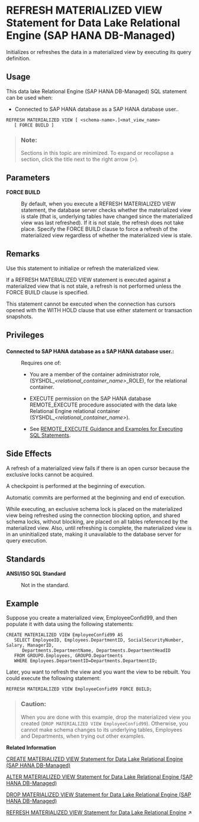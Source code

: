 <!-- loio817277ba6ce21014a14fa76ab2f0e6e1 -->

# REFRESH MATERIALIZED VIEW Statement for Data Lake Relational Engine \(SAP HANA DB-Managed\)

Initializes or refreshes the data in a materialized view by executing its query definition.



## Usage

This data lake Relational Engine \(SAP HANA DB-Managed\) SQL statement can be used when:

-   Connected to SAP HANA database as a SAP HANA database user..



```
REFRESH MATERIALIZED VIEW [ <schema-name>.]<mat_view_name>
   [ FORCE BUILD ]
```



> ### Note:  
> Sections in this topic are minimized. To expand or recollapse a section, click the title next to the right arrow \(*\>*\).



<a name="loio817277ba6ce21014a14fa76ab2f0e6e1__section_itj_mqw_brb"/>

## Parameters


<dl class="glossary">
<dt><b>

FORCE BUILD

</b></dt>
<dd>

By default, when you execute a REFRESH MATERIALIZED VIEW statement, the database server checks whether the materialized view is stale \(that is, underlying tables have changed since the materialized view was last refreshed\). If it is not stale, the refresh does not take place. Specify the FORCE BUILD clause to force a refresh of the materialized view regardless of whether the materialized view is stale.



</dd>
</dl>



<a name="loio817277ba6ce21014a14fa76ab2f0e6e1__section_lrx_mqw_brb"/>

## Remarks

Use this statement to initialize or refresh the materialized view.

If a REFRESH MATERIALIZED VIEW statement is executed against a materialized view that is not stale, a refresh is not performed unless the FORCE BUILD clause is specified.

This statement cannot be executed when the connection has cursors opened with the WITH HOLD clause that use either statement or transaction snapshots.



<a name="loio817277ba6ce21014a14fa76ab2f0e6e1__section_vtd_ffy_wwb"/>

## Privileges



### 


<dl>
<dt><b>

Connected to SAP HANA database as a SAP HANA database user.:

</b></dt>
<dd>

Requires one of:

-   You are a member of the container administrator role, \(SYSHDL\_*<relational\_container\_name\>*\_ROLE\), for the relational container.
-   EXECUTE permission on the SAP HANA database REMOTE\_EXECUTE procedure associated with the data lake Relational Engine relational container \(SYSHDL\_*<relational\_container\_name\>*\).

-   See [REMOTE\_EXECUTE Guidance and Examples for Executing SQL Statements](remote-execute-guidance-and-examples-for-executing-sql-statements-fd99ac0.md).




</dd>
</dl>



<a name="loio817277ba6ce21014a14fa76ab2f0e6e1__section_hsm_pqw_brb"/>

## Side Effects

A refresh of a materialized view fails if there is an open cursor because the exclusive locks cannot be acquired.

A checkpoint is performed at the beginning of execution.

Automatic commits are performed at the beginning and end of execution.

While executing, an exclusive schema lock is placed on the materialized view being refreshed using the connection blocking option, and shared schema locks, without blocking, are placed on all tables referenced by the materialized view. Also, until refreshing is complete, the materialized view is in an uninitialized state, making it unavailable to the database server for query execution.



<a name="loio817277ba6ce21014a14fa76ab2f0e6e1__section_tcc_qqw_brb"/>

## Standards


<dl>
<dt><b>

ANSI/ISO SQL Standard

</b></dt>
<dd>

Not in the standard.



</dd>
</dl>



## Example

Suppose you create a materialized view, EmployeeConfid99, and then populate it with data using the following statements:

```
CREATE MATERIALIZED VIEW EmployeeConfid99 AS
   SELECT EmployeeID, Employees.DepartmentID, SocialSecurityNumber, Salary, ManagerID,
      Departments.DepartmentName, Departments.DepartmentHeadID
   FROM GROUPO.Employees, GROUPO.Departments
   WHERE Employees.DepartmentID=Departments.DepartmentID;
```

Later, you want to refresh the view and you want the view to be rebuilt. You could execute the following statement:

```
REFRESH MATERIALIZED VIEW EmployeeConfid99 FORCE BUILD;
```

> ### Caution:  
> When you are done with this example, drop the materialized view you created \(`DROP MATERIALIZED VIEW EmployeeConfid99`\). Otherwise, you cannot make schema changes to its underlying tables, Employees and Departments, when trying out other examples.

**Related Information**  


[CREATE MATERIALIZED VIEW Statement for Data Lake Relational Engine \(SAP HANA DB-Managed\)](create-materialized-view-statement-for-data-lake-relational-engine-sap-hana-db-managed-816c0ee.md "Creates a materialized view.")

[ALTER MATERIALIZED VIEW Statement for Data Lake Relational Engine \(SAP HANA DB-Managed\)](alter-materialized-view-statement-for-data-lake-relational-engine-sap-hana-db-managed-8169459.md "Alters a materialized view.")

[DROP MATERIALIZED VIEW Statement for Data Lake Relational Engine \(SAP HANA DB-Managed\)](drop-materialized-view-statement-for-data-lake-relational-engine-sap-hana-db-managed-50e7633.md "Removes a data type from the database.")

[REFRESH MATERIALIZED VIEW Statement for Data Lake Relational Engine](https://help.sap.com/viewer/19b3964099384f178ad08f2d348232a9/2024_3_QRC/en-US/faab95d872784a4c8d2a7bd3e74faa04.html "Initializes or refreshes the data in a materialized view by executing its query definition.") :arrow_upper_right:

